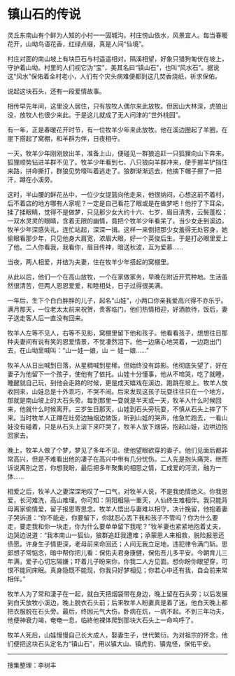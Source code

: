 # 镇山石的传说

灵丘东南山有个鲜为人知的小村一一固城沟。村庄傍山依水，风景宜人。每当春暖花开，山坳鸟语花香，红绿点缀，真是人间“仙境”。

村庄对面的南山坡上有块巨石与村遥遥相对。隔溪相望，好象只猎狗匍伏在坡上，守护着山坳。村里的人们视它沩“宝”，美其名曰“镇山石”，也叫“风水石”。据说这“风水”保佑着全村老小，人们有个灾头病难便都到这几焚香烧纸，祈求保佑。

说起这块石头，还有一段爱情故事。

相传早先年间，这里没人居住，只有放牧人偶尔来此放牧。但因山大林深，虎狼出没，放牧人也很少来此。于是这儿就成了无人问津的“世外桃园”。

有一年，正是春暖花开时节，有一位牧羊少年来此放牧。他在溪边圈起了羊圈，在崖下搭起了窝棚，和羊群为伴，日夜相守。

一天，牧羊少年刚刚放出羊，准备上山，便碰见一群狼追赶一只狐狸向山下奔来。狐狸顺势钻进羊群不见了。牧羊少年看到七、八只狼向羊群冲来，便手握羊铲挡住来路，拼命撕打，群狼见势嚎叫着逃走了。狼群渐渐远去，他摘下帽子擦了一把汗，蹲在小溪旁。

这时，半山腰的鲜花丛中，一位少女提篮向他走来，他很纳闷，心想这前不着村，后不着店的地方哪有人家呢？一定是自己看花了眼或是在做梦吧！他拧了下耳朵，揉了揉眼睛，觉得不是做梦，只见那少女大约十六、七岁，眉目清秀，云鬓蓬松；一双水灵灵的眼睛，含着无限的幽情，竟把个牧羊少年看呆了。当少女走到溪边，牧羊少年深感失礼，连忙站起，深深一揖。这样一来倒把那少女羞得无处容身，她偷眼看那少年，只见他身大肩宽，浓眉大眼，好一个英俊后生，于是打必眼里爱上了他。二人你看我，我看你，眉目传神，暗送秋波，互为爱慕……

当夜，两人相爱，并结为夫妻，住在牧羊少年搭起的窝棚里。

从此以后，他们一个在高山放牧，一个在家做家务，早晚在附近开荒种地。生活虽然很清苦，但两人恩恩爱爱，和睦相处，日子过得很美满。

一年后，生下个白白胖胖的儿子，起名“山娃”，小两口你亲我爱高兴得不亦乐乎。满月那天，一位老太太前来祝贺，贵客临门，他们热情相迎，好酒款待，饭后，妻子送走客人后一直没有回来。

牧羊人左等不见人，右等不见影，窝棚里留下他和孩子。他看看孩子，想想往日那种夫妻间有说有笑的恩爱情景，不觉凄然泪下。他一边痛心地哭着，一边跑出门去，在山坳里喊叫：“山一娃一娘，山 ㄧ 娃一娘……”

牧羊人从日出喊到日落，从星稠喊到星稀，但始终没有踪影。他彻底失望了，好在妻子为他留下一个孩子，使他有了依托。山娃十分懂事，他从不啼哭，吃了就睡，睡醒就自己玩，到他会走路的时候，更是成天嬉戏在溪边，跑跳在坡上。牧羊人放收回来，山娃总是十外乖巧，不哭不闹。后来发现这孩子玩耍往往只在一个地方，那就是南山坡上的大石头旁。每到那里一耍就是半天或一天，牧羊人什么时候回来，他就什么时候离开。三岁生日那天，山娃到石头旁玩耍，不慎从石头上摔了下来。当时牧羊人正蹲在灶旁边抽烟边做饭，听到山娃的哭声，他急忙跑去，一看山娃没有碰着，只是从石头上滚下来吓哭了，牧羊人放下烟袋，抱起山娃，边哄边抱回家去。

晚上，牧羊人做了个梦，梦见了多年不见、使他望眼欲穿的妻子。他们见面后都非常高兴，但是不难看出他的凄子在高兴中带有几分忧伤。二人先是抱头痛哭，继而诉说离别之苦，你想我盼，最后把多年聚集的相思之情，汇成爱的河流，融为一体……

相爱之后，牧羊人之妻深深地叹了一口气，对牧羊人说，不是我绝情绝义。你我恩爱，长河难洗，高山难埋。你可知：阴阳相隔一重天，人仙终生难相伴。我只能背母离家偷情爱，留子报恩寄思念。牧羊人悟出与妻难以相守，决计挽留，他抱着妻子哭诉道：“你不能走，你要留下，你就忍心丟下我和孩子不管吗？你为什么要走，要走我和你一块走，你为什么要单单留下我呢？”牧羊妻也紧紧地抱着丈夫，边哭边说道：“我本南山一狐仙，狼群追赶我遭难；承蒙恩人来相救，脱险报恩还债愿。许身生子情更深，老母前来命回还；人间无我立足地，违犯律令满门斩。思郎想子常惦念，暗中帮你把儿看：保佑夫君身康健，保佑吾儿多平安。今朝育儿三年满，爱子心切忘隔嫌；吓着儿子盼来你，你我二人方见面。想你盼你眼望穿，可恨不能同床眠。真身隐既不能现，你我只好梦相见；你若心中还有我，自会前来常相伴。”

牧羊人为了常和淒子在一起，就白天把烟袋带在身边，晚上留在石头旁；以后发展到白天放牧小溪边，晚上脱衣石头前；后来牧羊人盼妻真是着了迷，他白天晚上都把衣服脱在石头旁。最后，终因元气大伤，卧病在炕，一病不起。不到三年功夫，他便神衰力竭，奄奄一息，临終他裸体爬到那块大石头上一命呜呼了。

牧羊人死后，山娃慢慢自己长大成人，娶妻生子，世代繁衍。为对祖宗的怀念，他们便把这块石头定名为“镇山石”，用以镇大山、镇虎豹、镇鬼怪，保佑平安。

---

搜集整理：李树丰
